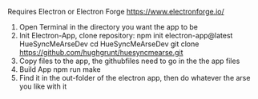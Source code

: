 Requires Electron or Electron Forge
https://www.electronforge.io/

1) Open Terminal in the directory you want the app to be
2) Init Electron-App, clone repository: 
    npm init electron-app@latest HueSyncMeArseDev
    cd HueSyncMeArseDev
    git clone https://github.com/hughgrunt/huesyncmearse.git
3) Copy files to the app, the githubfiles need to go in the the app files
4) Build App
    npm run make
5) Find it in the out-folder of the electron app, then do whatever the arse you like with it
